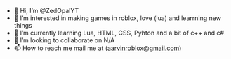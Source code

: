 - 👋 Hi, I’m @ZedOpalYT
- 👀 I’m interested in making games in roblox, love (lua) and learrning new things
- 🌱 I’m currently learning Lua, HTML, CSS, Pyhton and a bit of c++ and c#
- 💞️ I’m looking to collaborate on N/A
- 📫 How to reach me mail me at (aarvinroblox@gmail.com)

<!---
ZedOpalYT/ZedOpalYT is a ✨ special ✨ repository because its `README.md` (this file) appears on your GitHub profile.
You can click the Preview link to take a look at your changes.
--->
